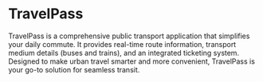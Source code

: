 # TravelPass
TravelPass is a comprehensive public transport application that simplifies your daily commute. It provides real-time route information, transport medium details (buses and trains), and an integrated ticketing system. Designed to make urban travel smarter and more convenient, TravelPass is your go-to solution for seamless transit.
